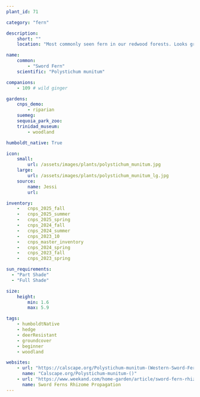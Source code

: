 ```yaml
---
plant_id: 71

category: "fern"

description: 
    short: ""
    location: "Most commonly seen fern in our redwood forests. Looks great in hedges or as a larger groundcover plant. Calscape says full to partial shade. However, we find that it can also do well in sunnier spots."

name: 
    common: 
        - "Sword Fern" 
    scientific: "Polystichum munitum"  

companions: 
    - 109 # wild ginger

gardens: 
    cnps_demo:
        - riparian
    suemeg:
    sequoia_park_zoo:
    trinidad_museum:
        - woodland

humboldt_native: True

icon: 
    small: 
        url: /assets/images/plants/polystichum_munitum.jpg 
    large: 
        url: /assets/images/plants/polystichum_munitum_lg.jpg 
    source: 
        name: Jessi
        url: 

inventory: 
    -   cnps_2025_fall
    -   cnps_2025_summer
    -   cnps_2025_spring
    -   cnps_2024_fall
    -   cnps_2024_summer
    -   cnps_2023_10
    -   cnps_master_inventory
    -   cnps_2024_spring
    -   cnps_2023_fall
    -   cnps_2023_spring

sun_requirements:
  - "Part Shade"
  - "Full Shade"

size:   
    height: 
        min: 1.6
        max: 5.9

tags:
    - humboldtNative
    - hedge
    - deerResistant
    - groundcover
    - beginner
    - woodland

websites:
    - url: "https://calscape.org/Polystichum-munitum-(Western-Sword-Fern)"
      name: "Calscape.org/Polystichum-munitum-()"
    - url: "https://www.weekand.com/home-garden/article/sword-fern-rhizomes-propagation-18040566.php"
      name: Sword Ferns Rhizome Propagation
---
```

